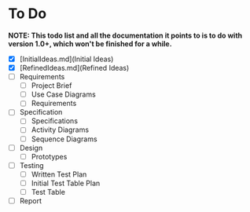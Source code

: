 # To Do

**NOTE: This todo list and all the documentation it points to is to do with
version 1.0+, which won't be finished for a while.**

- [X] [InitialIdeas.md](Initial Ideas)
- [X] [RefinedIdeas.md](Refined Ideas)
- [ ] Requirements
    - [ ] Project Brief
    - [ ] Use Case Diagrams
    - [ ] Requirements
- [ ] Specification
    - [ ] Specifications
    - [ ] Activity Diagrams
    - [ ] Sequence Diagrams
- [ ] Design
    - [ ] Prototypes
- [ ] Testing
    - [ ] Written Test Plan
    - [ ] Initial Test Table Plan
    - [ ] Test Table
- [ ] Report
